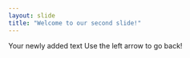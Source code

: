 ```yaml
---
layout: slide
title: "Welcome to our second slide!"
---
```

Your newly added text
Use the left arrow to go back!
